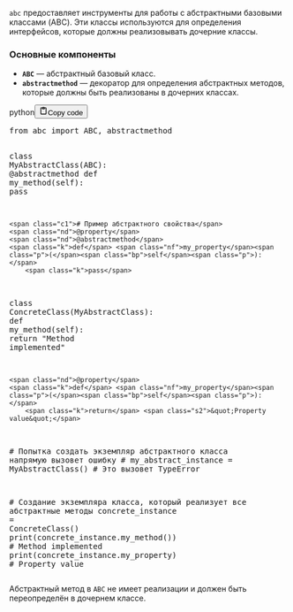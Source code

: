 <p><code>abc</code> предоставляет инструменты для работы с абстрактными базовыми классами (ABC).
Эти классы используются для определения интерфейсов, которые должны реализовывать дочерние классы.</p>
<h3>Основные компоненты</h3>
<ul>
<li><strong><code>ABC</code></strong> — абстрактный базовый класс.</li>
<li><strong><code>abstractmethod</code></strong> — декоратор для определения абстрактных методов,
которые должны быть реализованы в дочерних классах.</li>
</ul>
<div class="code_element"><div class="lang_line"><text>python</text><button class="copy_code_button" onclick="CopyCode(this)"><svg style="width: 1.2em;height: 1.2em;" aria-hidden="true" xmlns="http://www.w3.org/2000/svg" fill="none" viewBox="0 0 24 24"><path stroke="currentColor" stroke-linecap="round" stroke-linejoin="round" stroke-width="2" d="M15 4h3a1 1 0 0 1 1 1v15a1 1 0 0 1-1 1H6a1 1 0 0 1-1-1V5a1 1 0 0 1 1-1h3m0 3h6m-5-4v4h4V3h-4Z"/></svg><text>Copy code</text></button></div><div class="code language-python"><div class="highlight"><pre><span></span><span class="kn">from</span> <span class="nn">abc</span> <span class="kn">import</span> <span class="n">ABC</span><span class="p">,</span> <span class="n">abstractmethod</span>


<span class="k">class</span> <span class="nc">MyAbstractClass</span><span class="p">(</span><span class="n">ABC</span><span class="p">):</span>
    <span class="nd">@abstractmethod</span>
    <span class="k">def</span> <span class="nf">my_method</span><span class="p">(</span><span class="bp">self</span><span class="p">):</span>
        <span class="k">pass</span>

    <span class="c1"># Пример абстрактного свойства</span>
    <span class="nd">@property</span>
    <span class="nd">@abstractmethod</span>
    <span class="k">def</span> <span class="nf">my_property</span><span class="p">(</span><span class="bp">self</span><span class="p">):</span>
        <span class="k">pass</span>


<span class="k">class</span> <span class="nc">ConcreteClass</span><span class="p">(</span><span class="n">MyAbstractClass</span><span class="p">):</span>
    <span class="k">def</span> <span class="nf">my_method</span><span class="p">(</span><span class="bp">self</span><span class="p">):</span>
        <span class="k">return</span> <span class="s2">&quot;Method implemented&quot;</span>

    <span class="nd">@property</span>
    <span class="k">def</span> <span class="nf">my_property</span><span class="p">(</span><span class="bp">self</span><span class="p">):</span>
        <span class="k">return</span> <span class="s2">&quot;Property value&quot;</span>


<span class="c1"># Попытка создать экземпляр абстрактного класса напрямую вызовет ошибку</span>
<span class="c1"># my_abstract_instance = MyAbstractClass()  # Это вызовет TypeError</span>

<span class="c1"># Создание экземпляра класса, который реализует все абстрактные методы</span>
<span class="n">concrete_instance</span> <span class="o">=</span> <span class="n">ConcreteClass</span><span class="p">()</span>
<span class="nb">print</span><span class="p">(</span><span class="n">concrete_instance</span><span class="o">.</span><span class="n">my_method</span><span class="p">())</span>  <span class="c1"># Method implemented</span>
<span class="nb">print</span><span class="p">(</span><span class="n">concrete_instance</span><span class="o">.</span><span class="n">my_property</span><span class="p">)</span>  <span class="c1"># Property value</span>
</pre></div></div></div>

<p>Абстрактный метод в <code>ABC</code> не имеет реализации и должен быть переопределён в дочернем классе.</p>